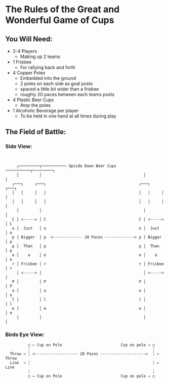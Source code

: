# The Rules of the Great and Wonderful Game of Cups

## You Will Need:

* 2-4 Players
  * Making up 2 teams
* 1 Frisbee
  * For rallying back and forth
* 4 Copper Poles
  * Embedded into the ground
  * 2 poles on each side as goal posts 
  *  spaced a little bit wider than a frisbee
  *  roughly 20 paces between each teams posts
* 4 Plastic Beer Cups
  * Atop the poles
* 1 Alcoholic Beverage per player
  * To be held in one hand at all times during play

## The Field of Battle:

### Side View:

```


     ┌─────────┬─────────── Upside Down Beer Cups ───────────┬─────────┐ 
     │         │                                             │         │ 
   ┌───┐     ┌───┐                                         ┌───┐     ┌───┐    
   │   │     │   │                                         │   │     │   │    
   │   │     │   │                                         │   │     │   │    
     │         │                                             │         │      
   C │ <-----> │ C                                         C │ <-----> │ C    
   o │  Just   │ o                                         o │  Just   │ o    
   p │ Bigger  │ p  <------------- 20 Paces -------------> p │ Bigger  │ p 
   p │  Than   │ p                                         p │  Than   │ p    
   e │    a    │ e                                         e │    a    │ e    
   r │ Frisbee │ r                                         r │ Frisbee │ r    
     │ <-----> │                                             │ <-----> │    
   P │         │ P                                         P │         │ P  
   o │         │ o                                         o │         │ o  
   l │         │ l                                         l │         │ l  
   e │         │ e                                         e │         │ e  
     │         │                                             │         │    

```

### Birds Eye View:

```
          ◯ ← Cup on Pole                          Cup on pole → ◯      
          ┊                                                      ┊      
  Throw → ┊ <------------------- 20 Paces -------------------->  ┊ ← Throw
  Line  → ┊                                                      ┊ ← Line 
          ┊                                                      ┊      
          ◯ ← Cup on Pole                          Cup on pole → ◯      

```
 


